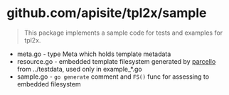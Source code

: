 # github.com/apisite/tpl2x/sample
> This package implements a sample code for tests and examples for tpl2x.

* meta.go - type Meta which holds template metadata
* resource.go - embedded template filesystem generated by [parcello](github.com/phogolabs/parcello) from ../testdata, used only in example_*.go
* sample.go - `go generate` comment and `FS()` func for assessing to embedded filesystem
